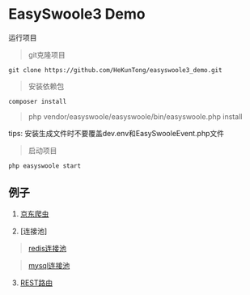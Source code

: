 # EasySwoole3 Demo

运行项目

> git克隆项目

```
git clone https://github.com/HeKunTong/easyswoole3_demo.git
```

> 安装依赖包

```
composer install
```

> php vendor/easyswoole/easyswoole/bin/easyswoole.php install

tips: 安装生成文件时不要覆盖dev.env和EasySwooleEvent.php文件

> 启动项目

```
php easyswoole start
```

## 例子

1. [京东爬虫](/Resource/Document/spider/jd.md)

2. [连接池] 

 > [redis连接池](/Resource/Document/pool/redis.md)
 
 > [mysql连接池](/Resource/Document/pool/mysql.md)
 
3. [REST路由](/Resource/Document/http/rest.md)
